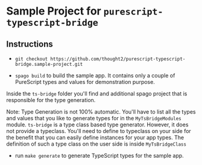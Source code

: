 # Sample Project for `purescript-typescript-bridge`

## Instructions

- `git checkout https://github.com/thought2/purescript-typescript-bridge.sample-project.git`

- `spago build` to build the sample app. It contains only a couple of PureScript types and values for demonstration purpose.

Inside the `ts-bridge` folder you'll find and additional spago project that is responsible for the type generation.

Note: Type Generation is not 100% automatic. You'll have to list all the types and values that you like to generate types for in the `MyTsBridgeModules` module.
`ts-bridge` is a type class based type generator. However, it does not provide a typeclass. You'll need to define to typeclass on your side for the benefit that you can easily define instances for your app types. The definition of such a type class on the user side is inside `MyTsBridgeClass`

- run `make generate` to generate TypeScript types for the sample app.